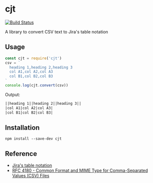 # cjt
[![Build Status](https://travis-ci.org/announce/cjt.svg?branch=master)](https://travis-ci.org/announce/cjt)

A library to convert CSV text to Jira's table notation


## Usage

```js
const cjt = require('cjt')
csv = `
  heading 1,heading 2,heading 3
  col A1,col A2,col A3
  col B1,col B2,col B3
`
console.log(cjt.convert(csv))
```

Output:

```txt
||heading 1||heading 2||heading 3||
|col A1|col A2|col A3|
|col B1|col B2|col B3|
```

## Installation

```
npm install --save-dev cjt
```

## Reference

- [Jira's table notation](https://jira.atlassian.com/secure/WikiRendererHelpAction.jspa?section=tables)
- [RFC 4180 \- Common Format and MIME Type for Comma\-Separated Values \(CSV\) Files](https://tools.ietf.org/html/rfc4180)

